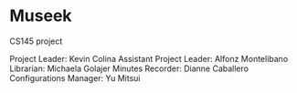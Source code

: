 Museek
======

CS145 project

Project Leader: Kevin Colina
Assistant Project Leader: Alfonz Montelibano
Librarian: Michaela Golajer
Minutes Recorder: Dianne Caballero
Configurations Manager: Yu Mitsui

